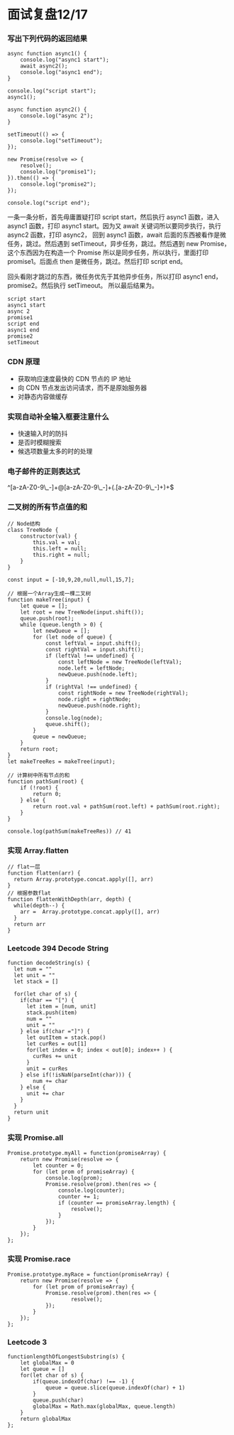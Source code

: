 # 面试复盘12/17

### 写出下列代码的返回结果

```
async function async1() {
	console.log("async1 start");
	await async2();
	console.log("async1 end");
}

console.log("script start");
async1();

async function async2() {
	console.log("async 2");
}

setTimeout(() => {
	console.log("setTimeout");
});

new Promise(resolve => {
	resolve();
	console.log("promise1");
}).then(() => {
	console.log("promise2");
});

console.log("script end");

```

一条一条分析，首先毋庸置疑打印 script start，然后执行 async1 函数，进入 async1 函数，打印 async1 start。因为又 await 关键词所以要同步执行，执行 async2 函数，打印 async2， 回到 async1 函数，await 后面的东西被看作是微任务，跳过。然后遇到 setTimeout，异步任务，跳过。然后遇到 new Promise，这个东西因为在构造一个 Promise 所以是同步任务，所以执行，里面打印 promise1。后面点 then 是微任务，跳过。然后打印 script end。

回头看刚才跳过的东西，微任务优先于其他异步任务，所以打印 async1 end， promise2。然后执行 setTimeout。 所以最后结果为。

```
script start
async1 start
async 2
promise1
script end
async1 end
promise2
setTimeout
```

### CDN 原理

- 获取响应速度最快的 CDN 节点的 IP 地址
- 向 CDN 节点发出访问请求，而不是原始服务器
- 对静态内容做缓存

### 实现自动补全输入框要注意什么

- 快速输入时的防抖
- 是否时模糊搜索
- 候选项数量太多的时的处理

### 电子邮件的正则表达式

^[a-zA-Z0-9\\\_-]+@[a-zA-Z0-9\\\_-]+(\.[a-zA-Z0-9\\\_-]+)+\$

### 二叉树的所有节点值的和

```
// Node结构
class TreeNode {
	constructor(val) {
		this.val = val;
		this.left = null;
		this.right = null;
	}
}

const input = [-10,9,20,null,null,15,7];

// 根据一个Array生成一棵二叉树
function makeTree(input) {
	let queue = [];
	let root = new TreeNode(input.shift());
	queue.push(root);
	while (queue.length > 0) {
		let newQueue = [];
		for (let node of queue) {
			const leftVal = input.shift();
			const rightVal = input.shift();
			if (leftVal !== undefined) {
				const leftNode = new TreeNode(leftVal);
				node.left = leftNode;
				newQueue.push(node.left);
			}
			if (rightVal !== undefined) {
				const rightNode = new TreeNode(rightVal);
				node.right = rightNode;
				newQueue.push(node.right);
			}
			console.log(node);
			queue.shift();
		}
		queue = newQueue;
	}
	return root;
}
let makeTreeRes = makeTree(input);

// 计算树中所有节点的和
function pathSum(root) {
	if (!root) {
		return 0;
	} else {
		return root.val + pathSum(root.left) + pathSum(root.right);
	}
}

console.log(pathSum(makeTreeRes)) // 41
```

### 实现 Array.flatten

```
// flat一层
function flatten(arr) {
  return Array.prototype.concat.apply([], arr)
}
// 根据参数flat
function flattenWithDepth(arr, depth) {
  while(depth--) {
    arr =  Array.prototype.concat.apply([], arr)
  }
  return arr
}
```

### Leetcode 394 Decode String

```
function decodeString(s) {
  let num = ""
  let unit = ""
  let stack = []

  for(let char of s) {
    if(char == "[") {
      let item = [num, unit]
      stack.push(item)
      num = ""
      unit = ""
    } else if(char ="]") {
      let outItem = stack.pop()
      let curRes = out[1]
      for(let index = 0; index < out[0]; index++ ) {
        curRes += unit
      }
      unit = curRes
    } else if(!isNaN(parseInt(char))) {
        num += char
    } else {
      unit += char
    }
  }
  return unit
}
```

### 实现 Promise.all

```
Promise.prototype.myAll = function(promiseArray) {
	return new Promise(resolve => {
		let counter = 0;
		for (let prom of promiseArray) {
			console.log(prom);
			Promise.resolve(prom).then(res => {
				console.log(counter);
				counter += 1;
				if (counter == promiseArray.length) {
					resolve();
				}
			});
		}
	});
};

```

### 实现 Promise.race

```
Promise.prototype.myRace = function(promiseArray) {
	return new Promise(resolve => {
		for (let prom of promiseArray) {
			Promise.resolve(prom).then(res => {
					resolve();
			});
		}
	});
};

```

### Leetcode 3

```
functionlengthOfLongestSubstring(s) {
    let globalMax = 0
    let queue = []
    for(let char of s) {
        if(queue.indexOf(char) !== -1) {
            queue = queue.slice(queue.indexOf(char) + 1)
        }
        queue.push(char)
        globalMax = Math.max(globalMax, queue.length)
    }
    return globalMax
};
```
